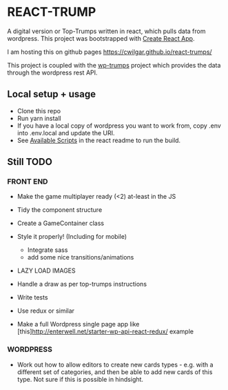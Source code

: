 
# REACT-TRUMP

A digital version or Top-Trumps written in react, which pulls data from wordpress.
This project was bootstrapped with [Create React App](README.react-app.md).

I am hosting this on github pages https://cwilgar.github.io/react-trumps/

This project is coupled with the [wp-trumps](https://github.com/cWilgar/wp-trumps) project which provides the data through the wordpress rest API.

## Local setup + usage

- Clone this repo
- Run yarn install
- If you have a local copy of wordpress you want to work from, copy .env into .env.local and update the URI.
- See [Available Scripts](README.react-app.md#available-scripts) in the react readme to run the build.

## Still TODO

### FRONT END

* Make the game multiplayer ready (<2) at-least in the JS
* Tidy the component structure
* Create a GameContainer class

* Style it properly! (Including for mobile)
    * Integrate sass
    * add some nice transitions/animations
* LAZY LOAD IMAGES

* Handle a draw as per top-trumps instructions

* Write tests
* Use redux or similar
* Make a full Wordpress single page app like [this]http://enterwell.net/starter-wp-api-react-redux/ example

### WORDPRESS

* Work out how to allow editors to create new cards types - e.g. with a different set of categories, and then be able to add new cards of this type. Not sure if this is possible in hindsight.
